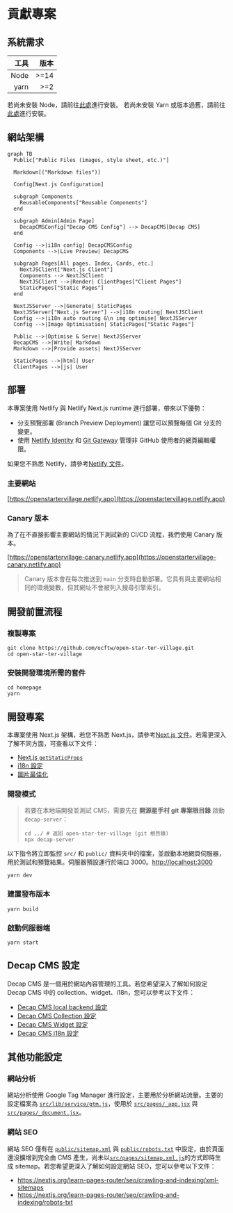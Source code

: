 # 貢獻專案

## 系統需求

| 工具 | 版本 |
| ---: | ---: |
| Node | >=14 |
| yarn | >=2 |

若尚未安裝 Node，請前往[此處](https://nodejs.org/en/)進行安裝。
若尚未安裝 Yarn 或版本過舊，請前往[此處](https://yarnpkg.com/getting-started/install)進行安裝。

## 網站架構

```mermaid
graph TB
  Public["Public Files (images, style sheet, etc.)"]

  Markdown[("Markdown files")]

  Config[Next.js Configuration]

  subgraph Components
    ReusableComponents["Reusable Components"]
  end

  subgraph Admin[Admin Page]
    DecapCMSConfig["Decap CMS Config"] --> DecapCMS[Decap CMS]
  end

  Config -->|i18n config| DecapCMSConfig
  Components -->|Live Preview| DecapCMS

  subgraph Pages[All pages. Index, Cards, etc.]
    NextJSClient["Next.js Client"]
    Components --> NextJSClient
    NextJSClient -->|Render| ClientPages["Client Pages"]
    StaticPages["Static Pages"]
  end

  NextJSServer -->|Generate| StaticPages
  NextJSServer["Next.js Server"] -->|i18n routing| NextJSClient
  Config -->|i18n auto routing &\n img optimise| NextJSServer
  Config -->|Image Optimisation| StaticPages["Static Pages"]

  Public -->|Optimise & Serve| NextJSServer
  DecapCMS -->|Write| Markdown
  Markdown -->|Provide assets| NextJSServer

  StaticPages -->|html| User
  ClientPages -->|js| User
```

## 部署

本專案使用 Netlify 與 Netlify Next.js runtime 進行部署，帶來以下優勢：

- 分支預覽部署 (Branch Preview Deployment) 讓您可以預覽每個 Git 分支的變更。
- 使用 [Netlify Identity](https://docs.netlify.com/security/secure-access-to-sites/identity/) 和 [Git Gateway](https://docs.netlify.com/security/secure-access-to-sites/git-gateway/) 管理非 GitHub 使用者的網頁編輯權限。

如果您不熟悉 Netlify，請參考[Netlify 文件](https://docs.netlify.com/)。

### 主要網站

[https://openstartervillage.netlify.app](https://openstartervillage.netlify.app)

### Canary 版本

為了在不直接影響主要網站的情況下測試新的 CI/CD 流程，我們使用 Canary 版本。

[https://openstartervillage-canary.netlify.app](https://openstartervillage-canary.netlify.app)

> Canary 版本會在每次推送到 `main` 分支時自動部署。它具有與主要網站相同的環境變數，但其網址不會被列入搜尋引擎索引。

## 開發前置流程

### 複製專案

```shell
git clone https://github.com/ocftw/open-star-ter-village.git
cd open-star-ter-village
```

### 安裝開發環境所需的套件

```shell
cd homepage
yarn
```

## 開發專案

本專案使用 Next.js 架構，若您不熟悉 Next.js，請參考[Next.js 文件](https://nextjs.org/docs/getting-started)。若需更深入了解不同方面，可查看以下文件：

- [Next.js `getStaticProps`](https://nextjs.org/docs/basic-features/data-fetching#getstaticprops-documentation)
- [i18n 設定](https://nextjs.org/docs/advanced-features/i18n-routing)
- [圖片最佳化](https://nextjs.org/docs/basic-features/image-optimization)

### 開發模式

> 若要在本地端開發並測試 CMS，需要先在 **開源星手村 git 專案根目錄** 啟動 `decap-server`：
>
> ```shell
> cd ../ # 返回 open-star-ter-village (git 根目錄)
> npx decap-server
> ```

以下指令將立即監控 `src/` 和 `public/` 資料夾中的檔案，並啟動本地網頁伺服器，用於測試和預覽結果。伺服器預設運行於端口 3000。<http://localhost:3000>

```shell
yarn dev
```

### 建置發布版本

```shell
yarn build
```

### 啟動伺服器端

```shell
yarn start
```

## Decap CMS 設定

Decap CMS 是一個用於網站內容管理的工具。若您希望深入了解如何設定 Decap CMS 中的 collection、widget、i18n，您可以參考以下文件：

- [Decap CMS local backend 設定](https://decapcms.org/docs/beta-features/#working-with-a-local-git-repository)
- [Decap CMS Collection 設定](https://decapcms.org/docs/collection-types/)
- [Decap CMS Widget 設定](https://decapcms.org/docs/widgets/)
- [Decap CMS i18n 設定](https://decapcms.org/docs/beta-features/#i18n-support)

## 其他功能設定

### 網站分析

網站分析使用 Google Tag Manager 進行設定，主要用於分析網站流量。主要的設定檔案為 [`src/lib/service/gtm.js`](./src/lib/service/gtm.js)，使用於 [`src/pages/_app.jsx`](./src/pages/_app.jsx) 與 [`src/pages/_document.jsx`](./src/pages/_document.jsx)。

### 網站 SEO

網站 SEO 僅有在 [`public/sitemap.xml`](./public/sitemap.xml) 與 [`public/robots.txt`](./public/robots.txt) 中設定，由於頁面還沒擴增到完全由 CMS 產生，尚未以[`src/pages/sitemap.xml.js`](./src/pages/sitemap.xml.js)的方式即時生成 sitemap。若您希望更深入了解如何設定網站 SEO，您可以參考以下文件：

- <https://nextjs.org/learn-pages-router/seo/crawling-and-indexing/xml-sitemaps>
- <https://nextjs.org/learn-pages-router/seo/crawling-and-indexing/robots-txt>
